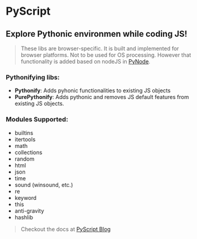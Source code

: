 # PyScript

## Explore Pythonic environmen while coding JS!

> These libs are browser-specific. It is built and implemented for browser platforms. 
> Not to be used for OS processing. However that functionality is added based on nodeJS in [PyNode](https://github.com/RayyanNafees/PyNode).

### Pythonifying libs:
 * **Pythonify**: Adds pyhonic functionalities to existing JS objects
 * **PurePythonify**: Adds pythonic and removes JS default features from existing JS objects.
 
### Modules Supported:
 * builtins
 * itertools
 * math
 * collections
 * random
 * html
 * json
 * time
 * sound (winsound, etc.)
 * re
 * keyword
 * this
 * anti-gravity
 * hashlib

> Checkout the docs at [PyScript Blog](https://rayyannafees.github.io/pyscript)
